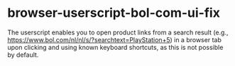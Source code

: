 # browser-userscript-bol-com-ui-fix
The userscript enables you to open product links from a search result (e.g., https://www.bol.com/nl/nl/s/?searchtext=PlayStation+5) in a browser tab upon clicking and using known keyboard shortcuts, as this is not possible by default.
